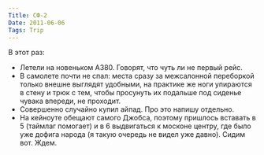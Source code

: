 ```yaml
---
Title: СФ-2
Date: 2011-06-06
Tags: Trip
---
```


В этот раз:
* Летели на новеньком A380. Говорят, что чуть ли не первый рейс.
* В самолете почти не спал: места сразу за межсалонной переборкой только внешне выглядят удобными, на практике же ноги упираются в стену и трюк с тем, чтобы просунуть их подальше под сиденье чувака впереди, не проходит.
* Совершенно случайно купил айпад. Про это напишу отдельно.
* На кейноуте обещают самого Джобса, поэтому пришлось вставать в 5 (таймлаг помогает) и в 6 выдвигаться к москоне центру, где было уже дофига народа (я такую очередь не видел уже давно). Сидим вот. Ждем.